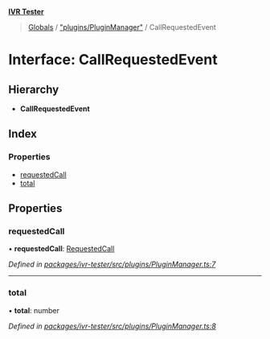 **[IVR Tester](../README.md)**

> [Globals](../README.md) / ["plugins/PluginManager"](../modules/_plugins_pluginmanager_.md) / CallRequestedEvent

# Interface: CallRequestedEvent

## Hierarchy

* **CallRequestedEvent**

## Index

### Properties

* [requestedCall](_plugins_pluginmanager_.callrequestedevent.md#requestedcall)
* [total](_plugins_pluginmanager_.callrequestedevent.md#total)

## Properties

### requestedCall

•  **requestedCall**: [RequestedCall](../modules/_call_caller_.md#requestedcall)

*Defined in [packages/ivr-tester/src/plugins/PluginManager.ts:7](https://github.com/SketchingDev/ivr-tester/blob/d4b858b/packages/ivr-tester/src/plugins/PluginManager.ts#L7)*

___

### total

•  **total**: number

*Defined in [packages/ivr-tester/src/plugins/PluginManager.ts:8](https://github.com/SketchingDev/ivr-tester/blob/d4b858b/packages/ivr-tester/src/plugins/PluginManager.ts#L8)*
